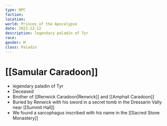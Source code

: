 ```yaml
---
type: NPC
faction: 
location: 
world: Princes of the Apocalypse
date: 2023-12-12
description: legendary paladin of Tyr
race: 
gender: M
class: Paladin
---
```

# [[Samular Caradoon]]

- legendary paladin of Tyr
- Deceased
- Brother of  [[Renwick Caradoon|Renwick]] and [[Amphail Caradoon]]
- Buried by Renwick with his sword in a secret tomb in the Dressarin Vally near [[Summit Hall]]
- We found a sarcophagus inscribed with his name in the [[Sacred Stone Monastery]]